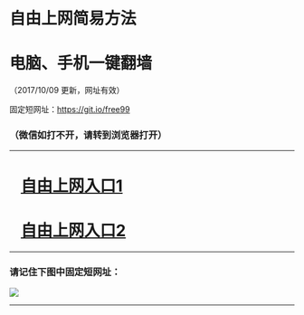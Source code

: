 ﻿# 自由上网简易方法

# 电脑、手机一键翻墙

（2017/10/09 更新，网址有效）

固定短网址：https://git.io/free99

### （微信如打不开，请转到浏览器打开）


***





# &nbsp;&nbsp; <a href="http://ft327251380.fwq-tz-1001.info/fwqtz01.html?t=10090019605 " target="_blank">自由上网入口1</a>
# &nbsp;&nbsp; <a href="http://ft2680123711.fwq-tz-1002.info/fwqtz02.html?t=100900130131 " target="_blank">自由上网入口2</a>
***

### 请记住下图中固定短网址：

<img src="https://s3-us-west-2.amazonaws.com/fwq-1001/yjfq-20170905okok.png" /> 


***

